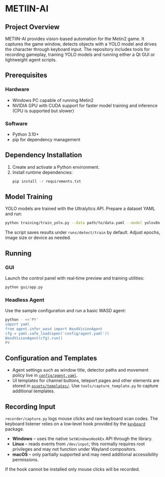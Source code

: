 # METIIN-AI

## Project Overview
METIIN-AI provides vision-based automation for the Metin2 game. It captures the game window, detects objects with a YOLO model and drives the character through keyboard input. The repository includes tools for recording gameplay, training YOLO models and running either a Qt GUI or lightweight agent scripts.

## Prerequisites
### Hardware
- Windows PC capable of running Metin2
- NVIDIA GPU with CUDA support for faster model training and inference (CPU is supported but slower)

### Software
- Python 3.10+
- pip for dependency management

## Dependency Installation
1. Create and activate a Python environment.
2. Install runtime dependencies:
   ```bash
   pip install -r requirements.txt
   ```

## Model Training
YOLO models are trained with the Ultralytics API. Prepare a dataset YAML and run:
```bash
python training/train_yolo.py --data path/to/data.yaml --model yolov8n.pt --epochs 50 --imgsz 640 --batch 16 --device 0
```
The script saves results under `runs/detect/train` by default. Adjust epochs, image size or device as needed.

## Running
### GUI
Launch the control panel with real‑time preview and training utilities:
```bash
python gui/app.py
```

### Headless Agent
Use the sample configuration and run a basic WASD agent:
```bash
python - <<'PY'
import yaml
from agent.infer_wasd import WasdVisionAgent
cfg = yaml.safe_load(open('config/agent.yaml'))
WasdVisionAgent(cfg).run()
PY
```

## Configuration and Templates
- Agent settings such as window title, detector paths and movement policy live in [`config/agent.yaml`](config/agent.yaml).
- UI templates for channel buttons, teleport pages and other elements are stored in [`assets/templates/`](assets/templates/). Use `tools/capture_template.py` to capture additional templates.

## Recording Input

`recorder/capture.py` logs mouse clicks and raw keyboard scan codes. The
keyboard listener relies on a low‑level hook provided by the
[`keyboard`](https://github.com/boppreh/keyboard) package.

* **Windows** – uses the native `SetWindowsHookEx` API through the library.
* **Linux** – reads events from `/dev/input`; this normally requires root
  privileges and may not function under Wayland compositors.
* **macOS** – only partially supported and may need additional accessibility
  permissions.

If the hook cannot be installed only mouse clicks will be recorded.
